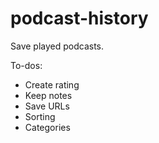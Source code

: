 # podcast-history
Save played podcasts. 

To-dos:
* Create rating
* Keep notes
* Save URLs
* Sorting
* Categories
